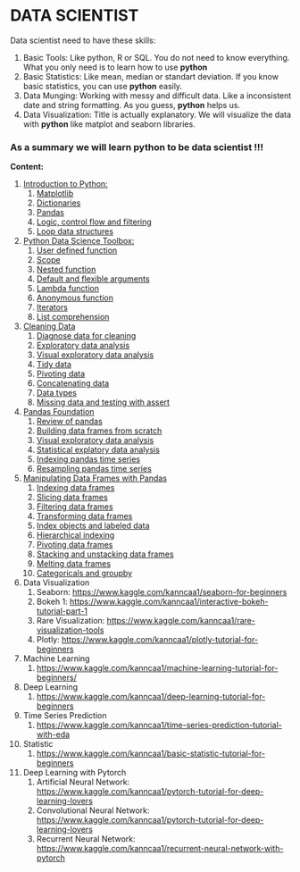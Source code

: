 # DATA SCIENTIST

Data scientist need to have these skills:

1. Basic Tools: Like python, R or SQL. You do not need to know everything. What you only need is to learn how to use **python**
1. Basic Statistics: Like mean, median or standart deviation. If you know basic statistics, you can use **python** easily. 
1. Data Munging: Working with messy and difficult data. Like a inconsistent date and string formatting. As you guess, **python** helps us.
1. Data Visualization: Title is actually explanatory. We will visualize the data with **python** like matplot and seaborn libraries.

### As a summary we will learn python to be data scientist !!!

**Content:**
1. [Introduction to Python:](#1)
    1. [Matplotlib](#2)
    1. [Dictionaries ](#3)
    1. [Pandas](#4)
    1. [Logic, control flow and filtering](#5)
    1. [Loop data structures](#6)
1. [Python Data Science Toolbox:](#7)
    1. [User defined function](#8)
    1. [Scope](#9)
    1. [Nested function](#10)
    1. [Default and flexible arguments](#11)
    1. [Lambda function](#12)
    1. [Anonymous function](#13)
    1. [Iterators](#14)
    1. [List comprehension](#15)
1. [Cleaning Data](#16)
    1. [Diagnose data for cleaning](#17)
    1. [Exploratory data analysis](#18)
    1. [Visual exploratory data analysis](#19)
    1. [Tidy data](#20)
    1. [Pivoting data](#21)
    1. [Concatenating data](#22)
    1. [Data types](#23)
    1. [Missing data and testing with assert](#24)
1. [Pandas Foundation](#25)
    1. [Review of pandas](#26)
    1. [Building data frames from scratch](#27)
    1. [Visual exploratory data analysis](#28)
    1. [Statistical explatory data analysis](#29)
    1. [Indexing pandas time series](#30)
    1. [Resampling pandas time series](#31)
1. [Manipulating Data Frames with Pandas](#32)
    1. [Indexing data frames](#33)
    1. [Slicing data frames](#34)
    1. [Filtering data frames](#35)
    1. [Transforming data frames](#36)
    1. [Index objects and labeled data](#37)
    1. [Hierarchical indexing](#38)
    1. [Pivoting data frames](#39)
    1. [Stacking and unstacking data frames](#40)
    1. [Melting data frames](#41)
    1. [Categoricals and groupby](#42)
1. Data Visualization
    1. Seaborn: https://www.kaggle.com/kanncaa1/seaborn-for-beginners
    1. Bokeh 1: https://www.kaggle.com/kanncaa1/interactive-bokeh-tutorial-part-1
    1. Rare Visualization: https://www.kaggle.com/kanncaa1/rare-visualization-tools
    1. Plotly: https://www.kaggle.com/kanncaa1/plotly-tutorial-for-beginners
1. Machine Learning
    1. https://www.kaggle.com/kanncaa1/machine-learning-tutorial-for-beginners/
1. Deep Learning
    1. https://www.kaggle.com/kanncaa1/deep-learning-tutorial-for-beginners
1. Time Series Prediction
    1. https://www.kaggle.com/kanncaa1/time-series-prediction-tutorial-with-eda
1. Statistic
    1. https://www.kaggle.com/kanncaa1/basic-statistic-tutorial-for-beginners
1. Deep Learning with Pytorch
    1. Artificial Neural Network: https://www.kaggle.com/kanncaa1/pytorch-tutorial-for-deep-learning-lovers
    1. Convolutional Neural Network: https://www.kaggle.com/kanncaa1/pytorch-tutorial-for-deep-learning-lovers
    1. Recurrent Neural Network: https://www.kaggle.com/kanncaa1/recurrent-neural-network-with-pytorch
